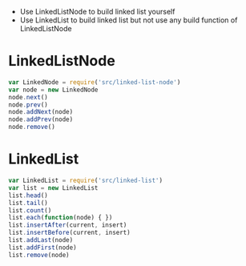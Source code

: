 - Use LinkedListNode to build linked list yourself
- Use LinkedList to build linked list but not use any build function of LinkedListNode

# LinkedListNode
```javascript
var LinkedNode = require('src/linked-list-node')
var node = new LinkedNode
node.next()
node.prev()
node.addNext(node)
node.addPrev(node)
node.remove()
```

# LinkedList
```javascript
var LinkedList = require('src/linked-list')
var list = new LinkedList
list.head()
list.tail()
list.count()
list.each(function(node) { })
list.insertAfter(current, insert)
list.insertBefore(current, insert)
list.addLast(node)
list.addFirst(node)
list.remove(node)
```
